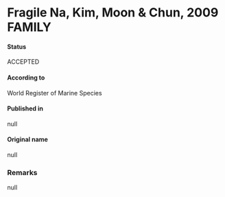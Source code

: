 Fragile Na, Kim, Moon & Chun, 2009 FAMILY
=======

#### Status
ACCEPTED

#### According to
World Register of Marine Species

#### Published in
null

#### Original name
null

### Remarks
null